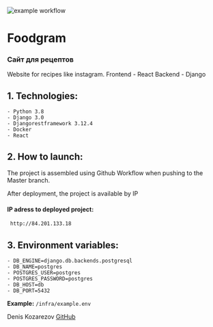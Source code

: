 ![example workflow](https://github.com/kozarezov/foodgram-project-react/actions/workflows/foodgram_workflow.yml/badge.svg)
# Foodgram

### Сайт для рецептов

Website for recipes like instagram. 
Frontend - React 
Backend - Django

## 1. Technologies:

    - Python 3.8
    - Django 3.0
    - Djangorestframework 3.12.4  
    - Docker
	- React

## 2. How to launch:

The project is assembled using Github Workflow when pushing to the Master branch.

After deployment, the project is available by IP

#### IP adress to deployed project:

```sh
 http://84.201.133.18
 ```

## 3. Environment variables:

    - DB_ENGINE=django.db.backends.postgresql
    - DB_NAME=postgres
    - POSTGRES_USER=postgres
    - POSTGRES_PASSWORD=postgres
    - DB_HOST=db
    - DB_PORT=5432

**Example:** `/infra/example.env`

Denis Kozarezov [GitHub](https://github.com/kozarezov)
